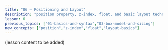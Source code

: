 ```yaml
---
title: "06 — Positioning and Layout"
description: "position property, z-index, float, and basic layout techniques." 
lesson: 6
previous_topics: ["01-basics-and-syntax","03-box-model-and-sizing"]
new_concepts: ["position","z-index","float","layout-basics"]
---
```


(lesson content to be added)
